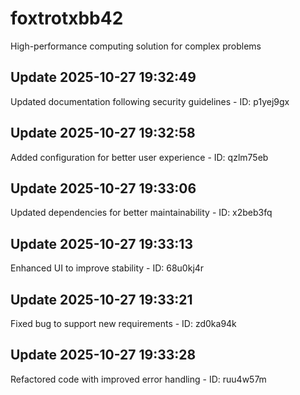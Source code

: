 # foxtrotxbb42
High-performance computing solution for complex problems

## Update 2025-10-27 19:32:49
Updated documentation following security guidelines - ID: p1yej9gx


## Update 2025-10-27 19:32:58
Added configuration for better user experience - ID: qzlm75eb


## Update 2025-10-27 19:33:06
Updated dependencies for better maintainability - ID: x2beb3fq


## Update 2025-10-27 19:33:13
Enhanced UI to improve stability - ID: 68u0kj4r


## Update 2025-10-27 19:33:21
Fixed bug to support new requirements - ID: zd0ka94k


## Update 2025-10-27 19:33:28
Refactored code with improved error handling - ID: ruu4w57m

